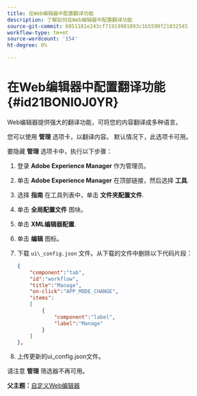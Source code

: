 ```yaml
---
title: 在Web编辑器中配置翻译功能
description: 了解如何在Web编辑器中配置翻译功能
source-git-commit: 6051181e243cf71919901093c1b5590f21832545
workflow-type: tm+mt
source-wordcount: '154'
ht-degree: 0%

---
```



# 在Web编辑器中配置翻译功能 {#id21BONI0J0YR}

Web编辑器提供强大的翻译功能，可将您的内容翻译成多种语言。

您可以使用 **管理** 选项卡，以翻译内容。 默认情况下，此选项卡可用。

要隐藏 **管理** 选项卡中，执行以下步骤：

1. 登录 **Adobe Experience Manager** 作为管理员。
1. 单击 **Adobe Experience Manager** 在顶部链接，然后选择 **工具**.
1. 选择 **指南** 在工具列表中，单击 **文件夹配置文件**.
1. 单击 **全局配置文件** 图块。
1. 单击 **XML编辑器配置**.
1. 单击 **编辑** 图标。
1. 下载 `ui\_config.json` 文件。从下载的文件中删除以下代码片段：

   ```json
   {
       "component":"tab",
       "id":"workflow",
       "title":"Manage",
       "on-click":"APP_MODE_CHANGE",
       "items":
       [
           {
               "component":"label",
               "label":"Manage"
           }
       ]
   },
   ```

1. 上传更新的ui\_config.json文件。

请注意 **管理** 筛选器不再可用。

**父主题：**[&#x200B;自定义Web编辑器](conf-web-editor.md)

